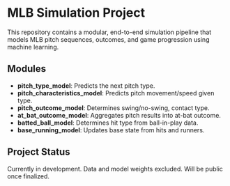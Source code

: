 # MLB Simulation Project

This repository contains a modular, end-to-end simulation pipeline that models MLB pitch sequences, outcomes, and game progression using machine learning.

## Modules

- **pitch_type_model**: Predicts the next pitch type.
- **pitch_characteristics_model**: Predicts pitch movement/speed given type.
- **pitch_outcome_model**: Determines swing/no-swing, contact type.
- **at_bat_outcome_model**: Aggregates pitch results into at-bat outcome.
- **batted_ball_model**: Determines hit type from ball-in-play data.
- **base_running_model**: Updates base state from hits and runners.

## Project Status

Currently in development. Data and model weights excluded. Will be public once finalized.
